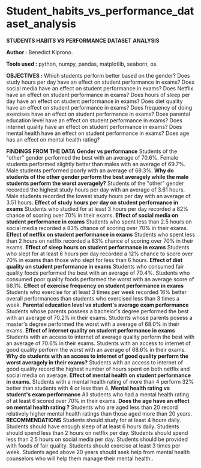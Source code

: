 # Student_habits_vs_performance_dataset_analysis
**STUDENTS HABITS VS PERFORMANCE DATASET ANALYSIS**

**Author :** Benedict Kiprono.

**Tools used :** python, numpy, pandas, matplotlib, seaborn, os.

**OBJECTIVES :**
Which students perform better based on the gender?
Does study hours per day have an effect on student performance in exams?
Does social media have an effect on student performance in exams?
Does Netflix have an effect on student performance in exams?
Does hours of sleep per day have an effect on student performance in exams?
Does diet quality have an effect on student performance in exams?
Does frequency of doing exercises have an effect on student performance in exams?
Does parental education level have an effect on student performance in exams?
Does internet quality have an effect on student performance in exams?
Does mental health have an effect on student performance in exams?
Does age has an effect on mental health rating?



**FINDINGS FROM THE DATA**
**Gender vs performance**
Students of the "other" gender performed the best with an average of 70.6%.
Female students performed slightly better than males with an average of 69.7%.
Male students performed poorly with an average of 69.3%.
**Why do students of the other gender perform the best averagely while the male students perform the worst averagely?**
Students of the "other" gender recorded the highest study hours per day with an average of 3.61 hours.
Male students recorded the lowest study hours per day with an average of 3.51 hours.
**Effect of study hours per day on student performance in exams**
Students who studied for at least 3 hours per day recorded a 82% chance of scoring over 70% in their exams.
**Effect of social media on student performance in exams**
Students who spent less than 2.5 hours on social media recorded a 83% chance of scoring over 70% in their exams.
**Effect of netflix on student performance in exams**
Students who spent less than 2 hours on netflix recorded a 83% chance of scoring over 70% in their exams.
**Effect of sleep hours on student performance in exams**
Students who slept for at least 6 hours per day recorded a 12% chance to score over 70% in exams than those who slept for less than 6 hours.
**Effect of diet quality on student performance in exams**
Students who consumed fair quality foods performed the best with an average of 70.4%.
Students who consumed poor quality foods performed the worst with an average score of 68.1%.
**Effect of exercise frequency on student performance in exams**
Students who exercise for at least 3 times per week recorded 16% better overall performances than students who exercised less than 3 times a week.
**Parental education level vs student's average exam performance**
Students whose parents possess a bachelor's degree performed the best with an average of 70.2% in their exams.
Students whose parents posess a master's degree performed the worst with a average of 68.0% in their exams.
**Effect of internet quality on student performance in exams**
Students with an access to internet of average quality perform the best with an average of 70.6% in their exams.
Students with an access to internet of good quality perform the worst with an average of 68.6% in their exams.
**Why do students with an access to internet of good quality perform the worst averagely in their exams?**
Students with an access to internet of good quality record the highest number of hours spent on both netflix and social media on average.
**Effect of mental health on student performance in exams.**
Students with a mental health rating of more than 4 perform 32% better than students with 4 or less than 4.
**Mental health rating vs student's exam performance**
All students who had a mental health rating of at least 6 scored over 70% in their exams.
**Does the age have an effect on mental health rating ?**
Students who are aged less than 20 record relatively higher mental health ratings than those aged more than 20 years.
**RECOMMENDATIONS**
Students should study for at least 4 hours daily.
Students should have enough sleep of at least 6 hours daily.
Students should spend less than 2 hours on netflix per day.
Students should spend less than 2.5 hours on social media per day.
Students should be provided with foods of fair quality.
Students should exercise at least 3 times per week.
Students aged above 20 years should seek help from mental health counselors who will help them manage their mental health..
